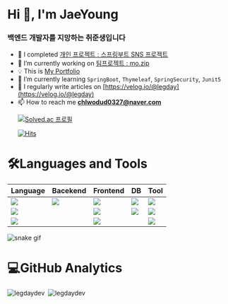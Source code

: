 

<h1 align="left">Hi 👋, I'm JaeYoung</h1>
<!-- <a href="https://hits.seeyoufarm.com"><img src="https://hits.seeyoufarm.com/api/count/incr/badge.svg?url=https%3A%2F%2Fgithub.com%2FLegdayDev&count_bg=%2379C83D&title_bg=%23555555&icon=codeigniter.svg&icon_color=%23D71717&title=hits&edge_flat=false"/></a> -->
<h3 >백엔드 개발자를 지망하는 취준생입니다</h3>

- 🔭 I completed [개인 프로젝트 : 스프링부트 SNS 프로젝트](https://github.com/LegdayDev/SNS-Photogram)
- 🔭 I’m currently working on [팀프로젝트 : mo.zip](https://github.com/PKNU-JavaStudy/mozip_backend)
- 💡 This is  [My Portfolio](https://legdaydev.github.io/jaeyoung-portfolio/)
- 🌱 I’m currently learning `SpringBoot`, `Thymeleaf`, `SpringSecurity`, `Junit5`
- 📝 I regularly write articles on [https://velog.io/@legday](https://velog.io/@legday)
- 📫 How to reach me **chlwodud0327@naver.com**<p><a href="https://solved.ac/chlwodud0327"><img alt="Solved.ac 프로필" src="http://mazassumnida.wtf/api/v2/generate_badge?boj=chlwodud0327" /></a></p>
[![Hits](https://hits.seeyoufarm.com/api/count/incr/badge.svg?url=https%3A%2F%2Fgithub.com%2FLegdayDev&count_bg=%2379C83D&title_bg=%23555555&icon=&icon_color=%23E7E7E7&title=hits&edge_flat=false)](https://hits.seeyoufarm.com)
<h1 align="left">🛠️Languages and Tools</h1>

|Language|Bacekend|Frontend|DB|Tool|
|---|---|---|---|---|
|<img src="https://img.shields.io/badge/java-007396?style=for-the-badge&logo=java&logoColor=white">|<img src="https://img.shields.io/badge/spring-6DB33F?style=for-the-badge&logo=spring&logoColor=white"> |<img src="https://img.shields.io/badge/html5-E34F26?style=for-the-badge&logo=html5&logoColor=white"> |<img src="https://img.shields.io/badge/oracle-F80000?style=for-the-badge&logo=oracle&logoColor=white">  |  <img src="https://img.shields.io/badge/git-F05032?style=for-the-badge&logo=git&logoColor=white">|
|<img src="https://img.shields.io/badge/javascript-F7DF1E?style=for-the-badge&logo=javascript&logoColor=black"> | |<img src="https://img.shields.io/badge/css-1572B6?style=for-the-badge&logo=css3&logoColor=white">|  <img src="https://img.shields.io/badge/mariaDB-003545?style=for-the-badge&logo=mariaDB&logoColor=white"> | <img src="https://img.shields.io/badge/github-181717?style=for-the-badge&logo=github&logoColor=white">|
|<img src="https://img.shields.io/badge/python-3776AB?style=for-the-badge&logo=python&logoColor=white"> | |<img src="https://img.shields.io/badge/jquery-0769AD?style=for-the-badge&logo=jquery&logoColor=white"> || <img src="https://img.shields.io/badge/IntelliJ-000000?style=for-the-badge&logo=IntelliJ&logoColor=white"> |

![snake gif](https://github.com/LegdayDev/LegdayDev/blob/output/github-contribution-grid-snake.svg)

<h1 align="left">💻GitHub Analytics</h1>
<p>
  <img align="center" src="https://github-readme-stats.vercel.app/api?username=legdaydev&show_icons=true&locale=en&theme=tokyonight" alt="legdaydev" />&nbsp;
  <img align="center" src="https://github-readme-stats.vercel.app/api/top-langs?username=legdaydev&show_icons=true&locale=en&layout=compact&theme=tokyonight" alt="legdaydev" />
</p>




